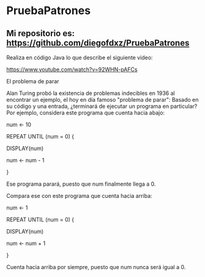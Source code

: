 # PruebaPatrones
## Mi repositorio es: https://github.com/diegofdxz/PruebaPatrones
Realiza en código Java lo que describe el siguiente video:

https://www.youtube.com/watch?v=92WHN-pAFCs



El problema de parar

Alan Turing probó la existencia de problemas indecibles en 1936 al encontrar un ejemplo, el hoy en día famoso "problema de parar":
Basado en su código y una entrada, ¿terminará de ejecutar un programa en particular?
Por ejemplo, considera este programa que cuenta hacia abajo:

num ← 10

REPEAT UNTIL (num = 0) {

  DISPLAY(num)
  
  num ← num - 1
  
}


Ese programa parará, puesto que num finalmente llega a 0.

Compara ese con este programa que cuenta hacia arriba:

num ← 1

REPEAT UNTIL (num = 0) {

  DISPLAY(num)
  
  num ← num + 1
  
}

Cuenta hacia arriba por siempre, puesto que num nunca será igual a 0.



